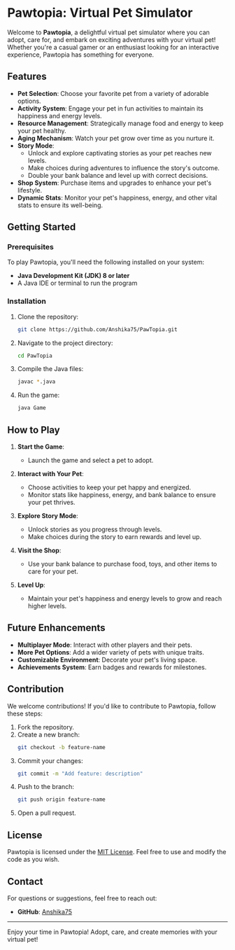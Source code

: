 # Pawtopia: Virtual Pet Simulator

Welcome to **Pawtopia**, a delightful virtual pet simulator where you can adopt, care for, and embark on exciting adventures with your virtual pet! Whether you're a casual gamer or an enthusiast looking for an interactive experience, Pawtopia has something for everyone.

## Features

- **Pet Selection**: Choose your favorite pet from a variety of adorable options.
- **Activity System**: Engage your pet in fun activities to maintain its happiness and energy levels.
- **Resource Management**: Strategically manage food and energy to keep your pet healthy.
- **Aging Mechanism**: Watch your pet grow over time as you nurture it.
- **Story Mode**:
  - Unlock and explore captivating stories as your pet reaches new levels.
  - Make choices during adventures to influence the story's outcome.
  - Double your bank balance and level up with correct decisions.
- **Shop System**: Purchase items and upgrades to enhance your pet's lifestyle.
- **Dynamic Stats**: Monitor your pet's happiness, energy, and other vital stats to ensure its well-being.

## Getting Started

### Prerequisites

To play Pawtopia, you'll need the following installed on your system:
- **Java Development Kit (JDK) 8 or later**
- A Java IDE or terminal to run the program

### Installation

1. Clone the repository:
   ```bash
   git clone https://github.com/Anshika75/PawTopia.git
   ```
2. Navigate to the project directory:
   ```bash
   cd PawTopia
   ```
3. Compile the Java files:
   ```bash
   javac *.java
   ```
4. Run the game:
   ```bash
   java Game
   ```

## How to Play

1. **Start the Game**:
   - Launch the game and select a pet to adopt.

2. **Interact with Your Pet**:
   - Choose activities to keep your pet happy and energized.
   - Monitor stats like happiness, energy, and bank balance to ensure your pet thrives.

3. **Explore Story Mode**:
   - Unlock stories as you progress through levels.
   - Make choices during the story to earn rewards and level up.

4. **Visit the Shop**:
   - Use your bank balance to purchase food, toys, and other items to care for your pet.

5. **Level Up**:
   - Maintain your pet's happiness and energy levels to grow and reach higher levels.

## Future Enhancements

- **Multiplayer Mode**: Interact with other players and their pets.
- **More Pet Options**: Add a wider variety of pets with unique traits.
- **Customizable Environment**: Decorate your pet's living space.
- **Achievements System**: Earn badges and rewards for milestones.

## Contribution

We welcome contributions! If you'd like to contribute to Pawtopia, follow these steps:

1. Fork the repository.
2. Create a new branch:
   ```bash
   git checkout -b feature-name
   ```
3. Commit your changes:
   ```bash
   git commit -m "Add feature: description"
   ```
4. Push to the branch:
   ```bash
   git push origin feature-name
   ```
5. Open a pull request.

## License

Pawtopia is licensed under the [MIT License](LICENSE). Feel free to use and modify the code as you wish.

## Contact

For questions or suggestions, feel free to reach out:
- **GitHub**: [Anshika75](https://github.com/Anshika75)

---

Enjoy your time in Pawtopia! Adopt, care, and create memories with your virtual pet!
